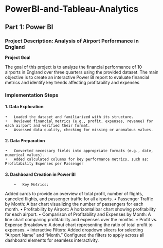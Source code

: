 # PowerBI-and-Tableau-Analytics
## Part 1: Power BI 

### Project Description: Analysis of Airport Performance in England

**Project Goal**

The goal of this project is to analyze the financial performance of 10 airports in England over three quarters using the provided dataset. The main objective is to create an interactive Power BI report to evaluate financial metrics and identify key trends affecting profitability and expenses.

### Implementation Steps

#### 1. Data Exploration
	•	Loaded the dataset and familiarized with its structure.
	•	Reviewed financial metrics (e.g., profit, expenses, revenue) for each airport and verified their format.
	•	Assessed data quality, checking for missing or anomalous values.

#### 2. Data Preparation
	•	Converted necessary fields into appropriate formats (e.g., date, numerical values).
	•	Added calculated columns for key performance metrics, such as: Profitability Expenses per Passenger

#### 3. Dashboard Creation in Power BI
		•	Key Metrics:
Added cards to provide an overview of total profit, number of flights, canceled flights, and passenger traffic for all airports.
	•	Passenger Traffic by Month:
A bar chart visualizing the number of passengers for each month.
	•	Profitability by Airport:
A horizontal bar chart showing profitability for each airport.
	•	Comparison of Profitability and Expenses by Month:
A line chart comparing profitability and expenses over the months.
	•	Profit vs. Expense Breakdown:
A donut chart representing the ratio of total profit to expenses.
	•	Interactive Filters:
Added dropdown slicers for selecting “Airport Name” and “Month.”
Configured the filters to apply across all dashboard elements for seamless interactivity.
